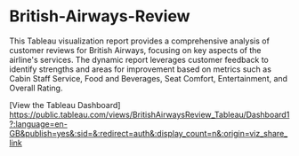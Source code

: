 # British-Airways-Review
This Tableau visualization report provides a comprehensive analysis of customer reviews for British Airways, focusing on key aspects of the airline's services. The dynamic report leverages customer feedback to identify strengths and areas for improvement based on metrics such as Cabin Staff Service, Food and Beverages, Seat Comfort, Entertainment, and Overall Rating.

[View the Tableau Dashboard] https://public.tableau.com/views/BritishAirwaysReview_Tableau/Dashboard1?:language=en-GB&publish=yes&:sid=&:redirect=auth&:display_count=n&:origin=viz_share_link
